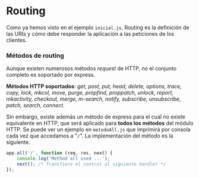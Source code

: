 # Routing

Como ya hemos visto en el ejemplo `inicial.js`, Routing es la definición de las URIs y cómo debe responder la aplicación a las peticiones de los clientes.

### Métodos de routing

Aunque existen numerosos métodos *request* de HTTP, no el conjunto completo es soportado por express.

**Métodos HTTP soportados**: *get, post, put, head, delete, options, trace, copy, lock, mkcol, move, purge, propfind, proppatch, unlock, report, mkactivity, checkout, merge, m-search, notify, subscribe, unsubscribe, patch, search, connect*.

Sin embargo, existe además un método de express para el cual no existe equivalente en HTTP, que será aplicado para **todos los métodos** del módulo HTTP. Se puede ver un ejemplo en `metodoAll.js` que imprimirá por consola cada vez que accedamos a "`/`". La implementación del método es la siguiente.

```javascript
app.all('/', function (req, res, next) {
    console.log('Method all used ...');
    next(); /* Transfiere el control al siguiente handler */
});
```


